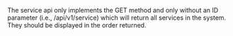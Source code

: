 The service api only implements the GET method and only without an ID parameter
(i.e., /api/v1/service) which will return all services in the system. They should be displayed
in the order returned.